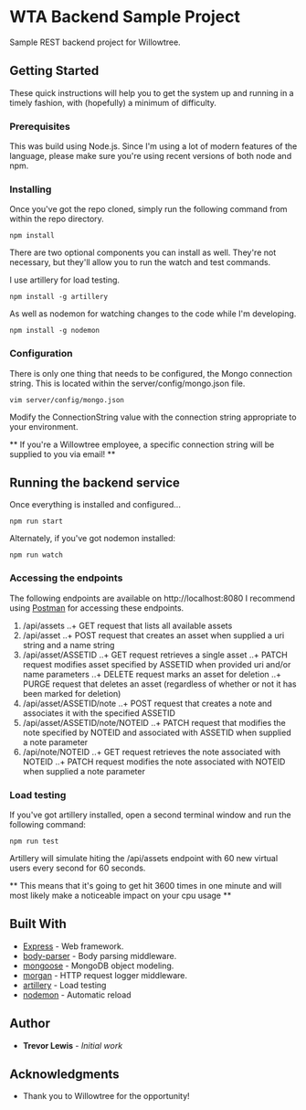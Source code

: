 # WTA Backend Sample Project

Sample REST backend project for Willowtree.

## Getting Started

These quick instructions will help you to get the system up and running in a timely fashion, with (hopefully) a minimum of difficulty.

### Prerequisites

This was build using Node.js. Since I'm using a lot of modern features of the language, please make sure you're using recent versions of both node and npm.

### Installing

Once you've got the repo cloned, simply run the following command from within the repo directory.

```
npm install
```

There are two optional components you can install as well. They're not necessary, but they'll allow you to run the watch and test commands.

I use artillery for load testing.

```
npm install -g artillery
```
As well as nodemon for watching changes to the code while I'm developing.

```
npm install -g nodemon
```

### Configuration

There is only one thing that needs to be configured, the Mongo connection string.
This is located within the server/config/mongo.json file.

```
vim server/config/mongo.json
```
Modify the ConnectionString value with the connection string appropriate to your environment.

** If you're a Willowtree employee, a specific connection string will be supplied to you via email! **

## Running the backend service

Once everything is installed and configured...

```
npm run start
```

Alternately, if you've got nodemon installed:

```
npm run watch
```

### Accessing the endpoints

The following endpoints are available on http://localhost:8080
I recommend using [Postman](https://www.getpostman.com/) for accessing these endpoints.

1. /api/assets
..+ GET request that lists all available assets
2. /api/asset
..+ POST request that creates an asset when supplied a uri string and a name string
3. /api/asset/ASSETID
..+ GET request retrieves a single asset
..+ PATCH request modifies asset specified by ASSETID when provided uri and/or name parameters
..+ DELETE request marks an asset for deletion
..+ PURGE request that deletes an asset (regardless of whether or not it has been marked for deletion)
4. /api/asset/ASSETID/note
..+ POST request that creates a note and associates it with the specified ASSETID
5. /api/asset/ASSETID/note/NOTEID
..+ PATCH request that modifies the note specified by NOTEID and associated with ASSETID when supplied a note parameter
6. /api/note/NOTEID
..+ GET request retrieves the note associated with NOTEID
..+ PATCH request modifies the note associated with NOTEID when supplied a note parameter

### Load testing

If you've got artillery installed, open a second terminal window and run the following command:

```
npm run test
```

Artillery will simulate hiting the /api/assets endpoint with 60 new virtual users every second for 60 seconds. 

** This means that it's going to get hit 3600 times in one minute and will most likely make a noticeable impact on your cpu usage **

## Built With

* [Express](https://expressjs.com/) - Web framework.
* [body-parser](https://github.com/expressjs/body-parser) - Body parsing middleware.
* [mongoose](http://mongoosejs.com/) - MongoDB object modeling.
* [morgan](https://github.com/expressjs/morgan) - HTTP request logger middleware.
* [artillery](https://artillery.io/) - Load testing
* [nodemon](https://nodemon.io/) - Automatic reload


## Author

* **Trevor Lewis** - *Initial work* 

## Acknowledgments

* Thank you to Willowtree for the opportunity!

